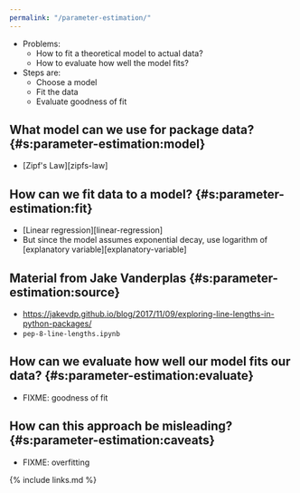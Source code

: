 ```yaml
---
permalink: "/parameter-estimation/"
---
```


-   Problems:
    -   How to fit a theoretical model to actual data?
    -   How to evaluate how well the model fits?
-   Steps are:
    -   Choose a model
    -   Fit the data
    -   Evaluate goodness of fit

## What model can we use for package data? {#s:parameter-estimation:model}

-   [Zipf's Law][zipfs-law]

## How can we fit data to a model? {#s:parameter-estimation:fit}

-   [Linear regression][linear-regression]
-   But since the model assumes exponential decay, use logarithm of [explanatory variable][explanatory-variable]

## Material from Jake Vanderplas {#s:parameter-estimation:source}

-   <https://jakevdp.github.io/blog/2017/11/09/exploring-line-lengths-in-python-packages/>
-   `pep-8-line-lengths.ipynb`

## How can we evaluate how well our model fits our data? {#s:parameter-estimation:evaluate}

-   FIXME: goodness of fit

## How can this approach be misleading? {#s:parameter-estimation:caveats}

-   FIXME: overfitting

{% include links.md %}
